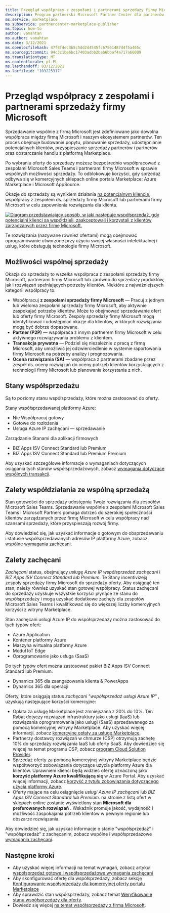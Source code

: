 ```yaml
---
title: Przegląd współpracy z zespołami i partnerami sprzedaży firmy Microsoft
description: Program partnerski Microsoft Partner Center dla partnerów może pomóc Ci uzyskać rozległą bazę klientów i generować nową sprzedaż.
ms.service: marketplace
ms.subservice: partnercenter-marketplace-publisher
ms.topic: how-to
author: vamahtan
ms.author: vamahtan
ms.date: 3/12/2021
ms.openlocfilehash: 47f8f4ec3b5c5dd2d4545fc67561487d4f5a465c
ms.sourcegitcommit: 94c3c1be6bc17403adbb2bab6bbaf4a717a66009
ms.translationtype: MT
ms.contentlocale: pl-PL
ms.lasthandoff: 03/12/2021
ms.locfileid: "103225317"
---
```

# <a name="co-sell-with-microsoft-sales-teams-and-partners-overview"></a>Przegląd współpracy z zespołami i partnerami sprzedaży firmy Microsoft

Sprzedawanie wspólnie z firmą Microsoft jest zdefiniowane jako dowolna współpraca między firmą Microsoft i naszym ekosystemem partnerów. Ten proces obejmuje budowanie popytu, planowanie sprzedaży, udostępnianie potencjalnych klientów, przyspieszanie sprzedaży partnerów i partnerów oraz dostarczanie handlu z platformą Marketplace.

Po wybraniu oferty do sprzedaży możesz bezpośrednio współpracować z zespołami Microsoft Sales Teams i partnerami firmy Microsoft w sprawie wspólnych możliwości sprzedaży. To odblokowuje korzyści, gdy sprzedaż odbywa się w komercyjnych sklepach online portalu Marketplace: Azure Marketplace i Microsoft AppSource.

Okazje do sprzedaży są wynikiem działania [na potencjalnym kliencie](./partner-center-portal/commercial-marketplace-get-customer-leads.md), współpracy z zespołem ds. sprzedaży firmy Microsoft lub partnerami firmy Microsoft w celu zapewnienia rozwiązania dla klienta.

[![Diagram przedstawiający sposób, w jaki następuje współsprzedaż, gdy potencjalni klienci są współdzieli, zaakceptowali i korzystali z klientów zarządzanych przez firmę Microsoft.](./media/marketplace-publishers-guide/marketplace-co-sell-v2.png)](./media/marketplace-publishers-guide/marketplace-co-sell-v2.png#lightbox)

Te rozwiązania (nazywane również ofertami) mogą obejmować oprogramowanie utworzone przy użyciu swojej własności intelektualnej i usług, które obsługują technologie firmy Microsoft.

## <a name="co-sell-opportunities"></a>Możliwości wspólnej sprzedaży

Okazja do sprzedaży to wszelka współpraca z zespołami sprzedaży firmy Microsoft, partnerami firmy Microsoft lub zarówno do sprzedaży produktów, jak i rozwiązań spełniających potrzeby klientów. Niektóre z najważniejszych kategorii współpracy to:

- Współpracuj **z zespołami sprzedaży firmy Microsoft** — Pracuj z jednym lub wieloma zespołami sprzedaży firmy Microsoft, aby aktywnie zaspokajać potrzeby klientów. Może to obejmować sprzedawanie ofert lub oferty firmy Microsoft. Zespoły sprzedaży firmy Microsoft mogą identyfikować i udostępniać okazje dla klientów, w których rozwiązania mogą być dobrze dopasowane.
- **Partner (P2P)** — współpraca z innym partnerem firmy Microsoft w celu aktywnego rozwiązywania problemu z klientem.
- **Transakcja prywatna** — Podziel się niezależnie z pracą z firmą Microsoft, aby umożliwić jej odzwierciedlenie w systemie raportowania firmy Microsoft na potrzeby analizy i prognozowania.
- **Ocena rozwiązania (SA)** — współpraca z partnerami zbadane przez zespół ds. oceny rozwiązań do oceny potrzeb klientów korzystających z technologii firmy Microsoft lub planowania korzystania z nich.

## <a name="co-sell-statuses"></a>Stany współsprzedażu

Są to poziomy stanu współsprzedaży, które można zastosować do oferty.

Stany współsprzedawanej platformy Azure:

- Nie Współpracuj gotowy
- Gotowe do rozłożenia
- Usługa Azure IP zachęcani — sprzedawanie

Zarządzanie Stanami dla aplikacji firmowych
- BIZ Apps ISV Connect Standard lub Premium
- BIZ Apps ISV Connect Standard lub Premium Premium  

Aby uzyskać szczegółowe informacje o wymaganiach dotyczących osiągania tych stanów współsprzedażowych, zobacz [wymagania dotyczące wspólnych transakcji](co-sell-requirements.md).

## <a name="benefits-of-co-sell-ready-status"></a>Zalety współdziałania ze wspólną sprzedażą

Stan gotowości do sprzedaży udostępnia Twoje rozwiązania dla zespołów Microsoft Sales Teams. Sprzedawanie wspólnie z zespołami Microsoft Sales Teams i Microsoft Partners pomaga dotrzeć do szerokiej społeczności klientów zarządzanych przez firmę Microsoft w celu współpracy nad szansami sprzedaży, które przyspieszają rozwój firmy.

Aby dowiedzieć się, jak uzyskać informacje o gotowym do obsprzedawaniu i statusie współsprzedawanych adresów IP platformy Azure, zobacz [wspólne wymagania zachęcani](co-sell-requirements.md).

## <a name="benefits-of-co-sell-incentivized-status"></a>Zalety zachęcani

_Zachęcani_ status, obejmujący _usługę Azure IP współsprzedaż zachęcani_ i _BIZ Apps ISV Connect Standard lub Premium_. Te Stany incentivizeją zespoły sprzedaży firmy Microsoft do sprzedaży oferty. Aby osiągnąć ten stan, należy również uzyskać stan gotowej współpracy. Status zachęcani do sprzedaży uzyskuje wszystkie korzyści płynące ze stanu do współsprzedaży i mogą uzyskać dodatkowe zachęty dla zespołów Microsoft Sales Teams i kwalifikować się do większej liczby komercyjnych korzyści z witryny Marketplace.

Stan zachęcani usługi Azure IP do współsprzedaży można zastosować do tych typów ofert:

- Azure Application
- Kontener platformy Azure
- Maszyna wirtualna platformy Azure
- Moduł IoT Edge
- Oprogramowanie jako usługa (SaaS)

Do tych typów ofert można zastosować pakiet BIZ Apps ISV Connect Standard lub Premium.

- Dynamics 365 dla zaangażowania klienta & PowerApps
- Dynamics 365 dla operacji

Oferty, które osiągają status _zachęcani "współsprzedaż usługi Azure IP"_ , uzyskują następujące korzyści komercyjne:

- Opłata za usługę Marketplace jest zmniejszana z 20% do 10%. Ten Rabat dotyczy rozwiązań infrastruktury jako usługi (IaaS) lub rozwiązania oprogramowania jako usługi (SaaS) sprzedawanego za pomocą komercyjnej witryny Marketplace. Aby uzyskać więcej informacji, zobacz [komercyjne opłaty za usługę Marketplace](marketplace-commercial-transaction-capabilities-and-considerations.md#commercial-marketplace-service-fees).
- Partnerzy dostawcy rozwiązań w chmurze (CSP) otrzymują zachętę 10% do sprzedaży rozwiązania IaaS lub oferty SaaS. Aby dowiedzieć się więcej na temat programu CSP, zobacz [program Cloud Solution Provider](cloud-solution-providers.md).
- Sprzedaż oferty za pomocą komercyjnej witryny Marketplace będzie współtworzyć zobowiązania dotyczące użycia platformy Azure dla klientów. Uprawnieni klienci będą widzieć ofertę oznaczoną jako **korzyść platformy Azure kwalifikującą się** w Azure Portal. Aby uzyskać więcej informacji, zobacz [korzyść z tytułu zobowiązania dotyczącego użycia platformy Azure](azure-consumption-commitment-benefit.md).
- Oferty mające na celu osiągnięcie _usługi Azure IP zachęcani_ lub _BIZ Apps ISV Connect Standard lub Premium._ na stronie z listą ofert w sklepach online zostanie wyświetlony stan **Microsoft dla preferowanych rozwiązań** . Wskaźnik promuje jakość, wydajność i możliwość zaspokajania potrzeb klientów w pewnym regionie lub obszarze rozwiązania.

Aby dowiedzieć się, jak uzyskać informacje o stanie "współsprzedaż" i "współsprzedaż" z zachęcanim, zobacz wspólne i współsprzedażowe [wymagania zachęcani](co-sell-requirements.md).

## <a name="next-steps"></a>Następne kroki

- Aby uzyskać więcej informacji na temat wymagań, zobacz artykuł [współsprzedaż gotowe i współsprzedażowe wymagania zachęcani](co-sell-requirements.md)
- Aby skonfigurować ofertę dla współsprzedaży, zobacz sekcję [Konfigurowanie współsprzedaży dla komercyjnej oferty portalu Marketplace](commercial-marketplace-co-sell.md)
- Aby sprawdzić stan współsprzedaży, zobacz temat [Weryfikowanie stanu współsprzedaży dla oferty](co-sell-status.md).
- Dowiedz się więcej [na temat współsprzedaży z firmą Microsoft](https://partner.microsoft.com/membership/sell-with-microsoft).
